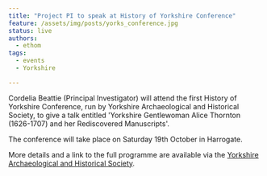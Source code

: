 ```yaml
---
title: "Project PI to speak at History of Yorkshire Conference"
feature: /assets/img/posts/yorks_conference.jpg
status: live
authors:
  - ethom
tags:
  - events
  - Yorkshire

---
```

Cordelia Beattie (Principal Investigator) will attend the first History of Yorkshire Conference, run by Yorkshire Archaeological and Historical Society, to give a talk entitled 'Yorkshire Gentlewoman Alice Thornton (1626-1707) and her Rediscovered Manuscripts'.

The conference will take place on Saturday 19th October in Harrogate. 

More details and a link to the full programme are available via the [Yorkshire Archaeological and Historical Society](https://www.yas.org.uk/Meetings/History-of-Yorkshire-Conference?fbclid=IwY2xjawE-nKdleHRuA2FlbQIxMAABHYEoeOrQpR1s0zYn2PeORs6jmXKA7E4wqg_D6AlUmA3KOu2BmuEZ_QvmoA_aem_IJogwbvhMunl-BxtdO24xA).



